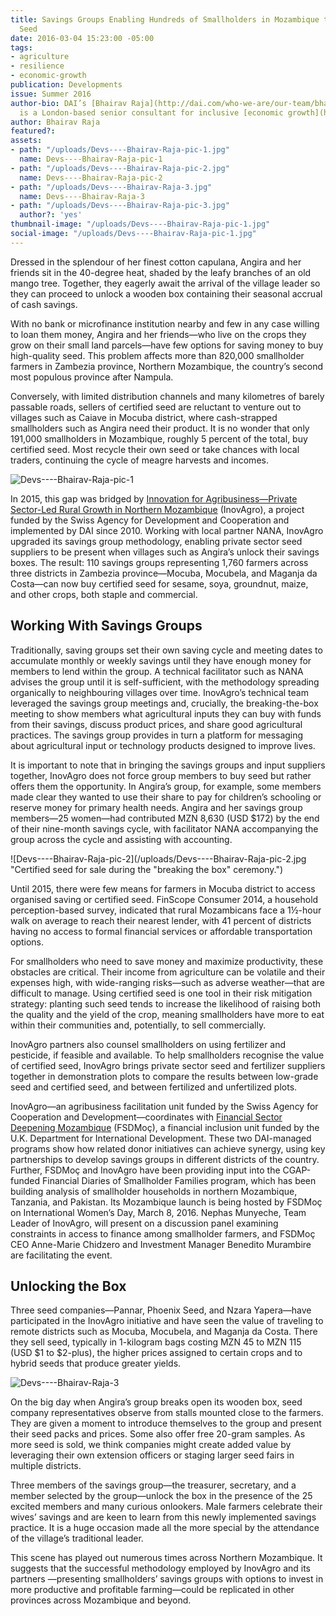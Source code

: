 ```yaml
---
title: Savings Groups Enabling Hundreds of Smallholders in Mozambique to Buy Certified
  Seed
date: 2016-03-04 15:23:00 -05:00
tags:
- agriculture
- resilience
- economic-growth
publication: Developments
issue: Summer 2016
author-bio: DAI’s [Bhairav Raja](http://dai.com/who-we-are/our-team/bhairav-raja)
  is a London-based senior consultant for inclusive [economic growth](http://dai.com/our-work/solutions/economic-growth).
author: Bhairav Raja
featured?: 
assets:
- path: "/uploads/Devs----Bhairav-Raja-pic-1.jpg"
  name: Devs----Bhairav-Raja-pic-1
- path: "/uploads/Devs----Bhairav-Raja-pic-2.jpg"
  name: Devs----Bhairav-Raja-pic-2
- path: "/uploads/Devs----Bhairav-Raja-3.jpg"
  name: Devs----Bhairav-Raja-3
- path: "/uploads/Devs----Bhairav-Raja-pic-3.jpg"
  author?: 'yes'
thumbnail-image: "/uploads/Devs----Bhairav-Raja-pic-1.jpg"
social-image: "/uploads/Devs----Bhairav-Raja-pic-1.jpg"
---
```


Dressed in the splendour of her finest cotton capulana, Angira and her friends sit in the 40-degree heat, shaded by the leafy branches of an old mango tree. Together, they eagerly await the arrival of the village leader so they can proceed to unlock a wooden box containing their seasonal accrual of cash savings.




With no bank or microfinance institution nearby and few in any case willing to loan them money, Angira and her friends—who live on the crops they grow on their small land parcels—have few options for saving money to buy high-quality seed. This problem affects more than 820,000 smallholder farmers in Zambezia province, Northern Mozambique, the country’s second most populous province after Nampula. 

Conversely, with limited distribution channels and many kilometres of barely passable roads, sellers of certified seed are reluctant to venture out to villages such as Caiave in Mocuba district, where cash-strapped smallholders such as Angira need their product. It is no wonder that only 191,000 smallholders in Mozambique, roughly 5 percent of the total, buy certified seed. Most recycle their own seed or take chances with local traders, continuing the cycle of meagre harvests and incomes.

![Devs----Bhairav-Raja-pic-1](/uploads/Devs----Bhairav-Raja-pic-1.jpg "Angira, in white, counts her share of money from the savings group.") 

In 2015, this gap was bridged by [Innovation for Agribusiness—Private Sector-Led Rural Growth in Northern Mozambique](http://dai.com/our-work/projects/mozambique%E2%80%94innovation-agribusiness-inovagro) (InovAgro), a project funded by the Swiss Agency for Development and Cooperation and implemented by DAI since 2010. Working with local partner NANA, InovAgro upgraded its savings group methodology, enabling private sector seed suppliers to be present when villages such as Angira’s unlock their savings boxes. The result: 110 savings groups representing 1,760 farmers across three districts in Zambezia province—Mocuba, Mocubela, and Maganja da Costa—can now buy certified seed for sesame, soya, groundnut, maize, and other crops, both staple and commercial.

## Working With Savings Groups

Traditionally, saving groups set their own saving cycle and meeting dates to accumulate monthly or weekly savings until they have enough money for members to lend within the group. A technical facilitator such as NANA advises the group until it is self-sufficient, with the methodology spreading organically to neighbouring villages over time. InovAgro’s technical team leveraged the savings group meetings and, crucially, the breaking-the-box meeting to show members what agricultural inputs they can buy with funds from their savings, discuss product prices, and share good agricultural practices. The savings group provides in turn a platform for messaging about agricultural input or technology products designed to improve lives.

It is important to note that in bringing the savings groups and input suppliers together, InovAgro does not force group members to buy seed but rather offers them the opportunity. In Angira’s group, for example, some members made clear they wanted to use their share to pay for children’s schooling or reserve money for primary health needs. Angira and her savings group members—25 women—had contributed MZN 8,630 (USD $172) by the end of their nine-month savings cycle, with facilitator NANA accompanying the group across the cycle and assisting with accounting. 

![Devs----Bhairav-Raja-pic-2](/uploads/Devs----Bhairav-Raja-pic-2.jpg "Certified seed for sale during the "breaking the box" ceremony.") 

Until 2015, there were few means for farmers in Mocuba district to access organised saving or certified seed. FinScope Consumer 2014, a household perception-based survey, indicated that rural Mozambicans face a 1½-hour walk on average to reach their nearest lender, with 41 percent of districts having no access to formal financial services or affordable transportation options.

For smallholders who need to save money and maximize productivity, these obstacles are critical. Their income from agriculture can be volatile and their expenses high, with wide-ranging risks—such as adverse weather—that are difficult to manage. Using certified seed is one tool in their risk mitigation strategy: planting such seed tends to increase the likelihood of raising both the quality and the yield of the crop, meaning smallholders have more to eat within their communities and, potentially, to sell commercially. 

InovAgro partners also counsel smallholders on using fertilizer and pesticide, if feasible and available. To help smallholders recognise the value of certified seed, InovAgro brings private sector seed and fertilizer suppliers together in demonstration plots to compare the results between low-grade seed and certified seed, and between fertilized and unfertilized plots.

<aside><p>InovAgro—an agribusiness facilitation unit funded by the Swiss Agency for Cooperation and Development—coordinates with <a href="http://dai.com/our-work/projects/mozambique%E2%80%94financial-sector-deepening-fsdmo%C3%A7">Financial Sector Deepening Mozambique</a> (FSDMoç), a financial inclusion unit funded by the U.K. Department for International Development. These two DAI-managed programs show how related donor initiatives can achieve synergy, using key partnerships to develop savings groups in different districts of the country. Further, FSDMoç and InovAgro have been providing input into the CGAP-funded Financial Diaries of Smallholder Families program, which has been building analysis of smallholder households in northern Mozambique, Tanzania, and Pakistan. Its Mozambique launch is being hosted by FSDMoç on International Women’s Day, March 8, 2016. Nephas Munyeche, Team Leader of InovAgro, will present on a discussion panel examining constraints in access to finance among smallholder farmers, and FSDMoç CEO Anne-Marie Chidzero and Investment Manager Benedito Murambire are facilitating the event.</p>
</aside>

## Unlocking the Box

Three seed companies—Pannar, Phoenix Seed, and Nzara Yapera—have participated in the InovAgro initiative and have seen the value of traveling to remote districts such as Mocuba, Mocubela, and Maganja da Costa. There they sell seed, typically in 1-kilogram bags costing MZN 45 to MZN 115 (USD $1 to $2-plus), the higher prices assigned to certain crops and to hybrid seeds that produce greater yields.

![Devs----Bhairav-Raja-3](/uploads/Devs----Bhairav-Raja-3.jpg) 

On the big day when Angira’s group breaks open its wooden box, seed company representatives observe from stalls mounted close to the farmers. They are given a moment to introduce themselves to the group and present their seed packs and prices. Some also offer free 20-gram samples. As more seed is sold, we think companies might create added value by leveraging their own extension officers or staging larger seed fairs in multiple districts.

Three members of the savings group—the treasurer, secretary, and a member selected by the group—unlock the box in the presence of the 25 excited members and many curious onlookers. Male farmers celebrate their wives’ savings and are keen to learn from this newly implemented savings practice. It is a huge occasion made all the more special by the attendance of the village’s traditional leader.

This scene has played out numerous times across Northern Mozambique. It suggests that the successful methodology employed by InovAgro and its partners —presenting smallholders’ savings groups with options to invest in more productive and profitable farming—could be replicated in other provinces across Mozambique and beyond.
